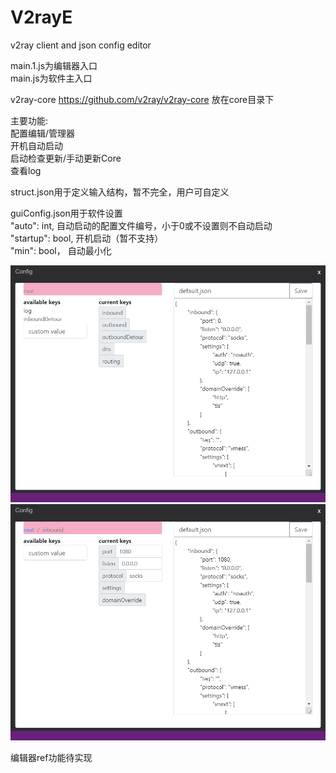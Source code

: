 # V2rayE
v2ray client and json config editor
 
main.1.js为编辑器入口  
main.js为软件主入口  

v2ray-core https://github.com/v2ray/v2ray-core 放在core目录下  

主要功能:   
配置编辑/管理器  
开机自动启动    
启动检查更新/手动更新Core   
查看log

struct.json用于定义输入结构，暂不完全，用户可自定义  

guiConfig.json用于软件设置  
"auto": int, 自动启动的配置文件编号，小于0或不设置则不自动启动  
"startup": bool, 开机启动（暂不支持）  
"min": bool， 自动最小化  

![](https://github.com/Evi1/V2rayE/blob/master/img/editor1.PNG)  
![](https://github.com/Evi1/V2rayE/blob/master/img/editor2.PNG)  

编辑器ref功能待实现  
